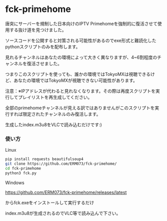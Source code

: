 # fck-primehome
唐突にサーバーを規制した日本向けのIPTV Primehomeを強制的に復活させて使用する抜け道を見つけました。

ソースコードを公開すると対策される可能性があるのでexe形式と難読化したpythonスクリプトのみを配布します。

見れるチャンネルはあなたの環境によって大きく異なりますが、4~6割程度のチャンネルを復活させました。

つまりこのスクリプトを使っても、誰かの環境ではTokyoMXは視聴できるけど、あなたの環境ではTokyoMXが視聴できない可能性があります。

注意：※IPアドレスが代わると見れなくなります。その際は再度スクリプトを実行してプレイリストを再生成してください。

全部のprimehomeチャンネルが見える訳ではありませんがこのスクリプトを実行すれば限定されたチャンネルのみ復活します。

生成したindex.m3u8をVLCで読み込むだけです:)

### 使い方

Linux 
```bash
pip install requests beautifulsoup4
git clone https://github.com/ERM073/fck-primehome/
cd fck-primehome
python3 fck.py
```



Windows

https://github.com/ERM073/fck-primehome/releases/latest

からfck.exeをインストールして実行するだけ

index.m3u8が生成されるのでVLC等で読み込んで下さい。
